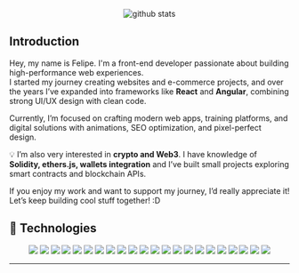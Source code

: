 <p align="center">
  <picture decoding="async" loading="lazy">
    <source media="(prefers-color-scheme: light)" srcset="https://pixel-profile.vercel.app/api/github-stats?username=fcreme&theme=crt">
    <source media="(prefers-color-scheme: dark)" srcset="https://pixel-profile.vercel.app/api/github-stats?username=fcreme&screen_effect=true&theme=crt">
    <img alt="github stats" src="https://pixel-profile.vercel.app/api/github-stats?username=fcreme&theme=crt">
  </picture>
</p>


## Introduction

Hey, my name is Felipe. I'm a front-end developer passionate about building high-performance web experiences.  
I started my journey creating websites and e-commerce projects, and over the years I’ve expanded into frameworks like **React** and **Angular**, combining strong UI/UX design with clean code.  

Currently, I’m focused on crafting modern web apps, training platforms, and digital solutions with animations, SEO optimization, and pixel-perfect design.  

💡 I’m also very interested in **crypto and Web3**. I have knowledge of **Solidity, ethers.js, wallets integration** and I’ve built small projects exploring smart contracts and blockchain APIs.  

If you enjoy my work and want to support my journey, I’d really appreciate it! Let’s keep building cool stuff together! :D


## 🚀 Technologies

<p align="center">
  <img src="https://img.shields.io/badge/html5-%23E34F26.svg?style=for-the-badge&logo=html5&logoColor=white"/>
  <img src="https://img.shields.io/badge/css3-%231572B6.svg?style=for-the-badge&logo=css3&logoColor=white"/>
  <img src="https://img.shields.io/badge/javascript-%23323330.svg?style=for-the-badge&logo=javascript&logoColor=%23F7DF1E"/>
  <img src="https://img.shields.io/badge/typescript-%23007ACC.svg?style=for-the-badge&logo=typescript&logoColor=white"/>
  <img src="https://img.shields.io/badge/react-%2320232a.svg?style=for-the-badge&logo=react&logoColor=%2361DAFB"/>
  <img src="https://img.shields.io/badge/angular-%23DD0031.svg?style=for-the-badge&logo=angular&logoColor=white"/>
  <img src="https://img.shields.io/badge/next.js-black?style=for-the-badge&logo=next.js&logoColor=white"/>
  <img src="https://img.shields.io/badge/vite-%23646CFF.svg?style=for-the-badge&logo=vite&logoColor=white"/>
  <img src="https://img.shields.io/badge/tailwindcss-38B2AC?style=for-the-badge&logo=tailwind-css&logoColor=white"/>
  <img src="https://img.shields.io/badge/sass-hotpink.svg?style=for-the-badge&logo=SASS&logoColor=white"/>
  <img src="https://img.shields.io/badge/bootstrap-563D7C?style=for-the-badge&logo=bootstrap&logoColor=white"/>
  <img src="https://img.shields.io/badge/liquid-7AB55C?style=for-the-badge&logo=shopify&logoColor=white"/>
  <img src="https://img.shields.io/badge/node.js-6DA55F?style=for-the-badge&logo=node.js&logoColor=white"/>
  <img src="https://img.shields.io/badge/express.js-404D59?style=for-the-badge"/>
  <img src="https://img.shields.io/badge/prisma-3982CE?style=for-the-badge&logo=prisma&logoColor=white"/>
  <img src="https://img.shields.io/badge/mysql-00000F?style=for-the-badge&logo=mysql&logoColor=white"/>
  <img src="https://img.shields.io/badge/postgresql-316192?style=for-the-badge&logo=postgresql&logoColor=white"/>
  <img src="https://img.shields.io/badge/mongodb-47A248?style=for-the-badge&logo=mongodb&logoColor=white"/>
  <img src="https://img.shields.io/badge/git-F05033?style=for-the-badge&logo=git&logoColor=white"/>
  <img src="https://img.shields.io/badge/github-121011?style=for-the-badge&logo=github&logoColor=white"/>
  <img src="https://img.shields.io/badge/vercel-000000?style=for-the-badge&logo=vercel&logoColor=white"/>
  <img src="https://img.shields.io/badge/figma-F24E1E?style=for-the-badge&logo=figma&logoColor=white"/>
</p>

---


